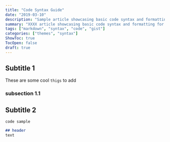```yaml
---
title: "Code Syntax Guide"
date: "2019-03-10"
description: "Sample article showcasing basic code syntax and formatting for HTML elements."
summary: "XXXX article showcasing basic code syntax and formatting for HTML elements."
tags: ["markdown", "syntax", "code", "gist"]
categories: ["themes", "syntax"]
ShowToc: true
TocOpen: false
draft: true
---
```



## Subtitle 1
These are some cool `thigs` to add
### subsection 1.1

## Subtitle 2

```
code sample
```

```markdown
## header
text
```
